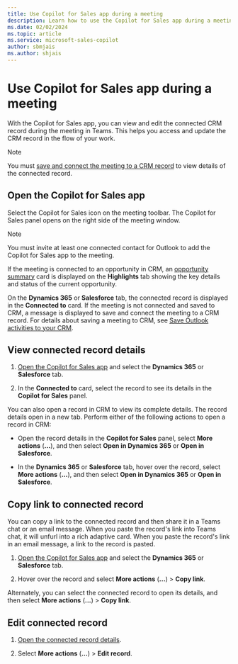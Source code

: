 ```yaml
---
title: Use Copilot for Sales app during a meeting
description: Learn how to use the Copilot for Sales app during a meeting.
ms.date: 02/02/2024
ms.topic: article
ms.service: microsoft-sales-copilot
author: sbmjais
ms.author: shjais
---
```


# Use Copilot for Sales app during a meeting

With the Copilot for Sales app, you can view and edit the connected CRM record during the meeting in Teams. This helps you access and update the CRM record in the flow of your work.

> [!NOTE]
> You must [save and connect the meeting to a CRM record](save-outlook-activities-crm.md) to view details of the connected record.

## Open the Copilot for Sales app

Select the Copilot for Sales icon on the meeting toolbar. The Copilot for Sales panel opens on the right side of the meeting window.

> [!NOTE]
> You must invite at least one connected contact for Outlook to add the Copilot for Sales app to the meeting.

If the meeting is connected to an opportunity in CRM, an [opportunity summary](view-opportunity-summary.md) card is displayed on the **Highlights** tab showing the key details and status of the current opportunity.

On the **Dynamics 365** or **Salesforce** tab, the connected record is displayed in the **Connected to** card.
If the meeting is not connected and saved to CRM, a message is displayed to save and connect the meeting to a CRM record. For details about saving a meeting to CRM, see [Save Outlook activities to your CRM](save-outlook-activities-crm.md).

## View connected record details

1. [Open the Copilot for Sales app](#open-the-copilot-for-sales-app) and select the **Dynamics 365** or **Salesforce** tab.

1. In the **Connected to** card, select the record to see its details in the **Copilot for Sales** panel.

You can also open a record in CRM to view its complete details. The record details open in a new tab. Perform either of the following actions to open a record in CRM:

- Open the record details in the **Copilot for Sales** panel, select **More actions** (**...**), and then select **Open in Dynamics 365** or **Open in Salesforce**.

- In the **Dynamics 365** or **Salesforce** tab, hover over the record, select **More actions** (**...**), and then select **Open in Dynamics 365** or **Open in Salesforce**.

## Copy link to connected record

You can copy a link to the connected record and then share it in a Teams chat or an email message. When you paste the record's link into Teams chat, it will unfurl into a rich adaptive card. When you paste the record's link in an email message, a link to the record is pasted.

1. [Open the Copilot for Sales app](#open-the-copilot-for-sales-app) and select the **Dynamics 365** or **Salesforce** tab.

1. Hover over the record and select **More actions** (**...**) > **Copy link**.

Alternately, you can select the connected record to open its details, and then select **More actions** (**...**) > **Copy link**.

## Edit connected record

1. [Open the connected record details](#view-connected-record-details).

1. Select **More actions** (**...**) > **Edit record**.
